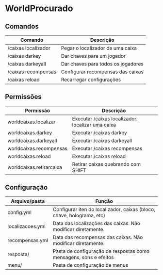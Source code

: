# WorldProcurado

## Comandos
| Comando             | Descrição                          |
|---------------------|------------------------------------|
| /caixas localizador | Pegar o localizador de uma caixa   |
| /caixas darkey      | Dar chaves para um jogador         |
| /caixas darkeyall   | Dar chaves para todos os jogadores |
| /caixas recompensas | Configurar recompensas das caixas  |
| /caixas reload      | Recarregar configurações           |

## Permissões
| Permissão                | Descrição                                         |
|--------------------------|---------------------------------------------------|
| worldcaixas.localizar    | Executar /caixas localizador, localizar uma caixa |
| worldcaixas.darkey       | Executar /caixas darkey                           |
| worldcaixas.darkeyall    | Executar /caixas darkeyall                        |
| worldcaixas.recompensas  | Executar /caixas recompensas                      |
| worldcaixas.reload       | Executar /caixas reload                           |
| worldcaixas.retirarcaixa | Retirar caixas quebrando com SHIFT                |

## Configuração
| Arquivo/pasta    | Função                                                                |
|------------------|-----------------------------------------------------------------------|
| config.yml       | Configurar iten do localizador, caixas (bloco, chave, holograma, etc) |
| localizacoes.yml | Data das localizações das caixas. Não modificar diretamente.          |
| recompensas.yml  | Data das recompensas das caixas. Não modificar diretamente.           |
| resposta/        | Pasta de configuração de respostas como mensagens, sons e efeitos     |
| menu/            | Pasta de configuração de menus                                        |
